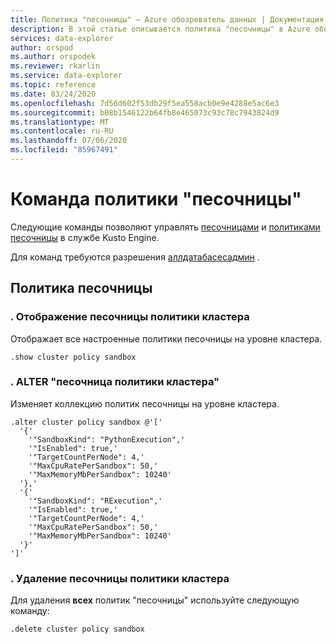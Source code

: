 ```yaml
---
title: Политика "песочницы" — Azure обозреватель данных | Документация Майкрософт
description: В этой статье описывается политика "песочницы" в Azure обозреватель данных.
services: data-explorer
author: orspod
ms.author: orspodek
ms.reviewer: rkarlin
ms.service: data-explorer
ms.topic: reference
ms.date: 03/24/2020
ms.openlocfilehash: 7d56d602f53db29f5ea558acb0e9e4288e5ac6e3
ms.sourcegitcommit: b08b1546122b64fb8e465073c93c78c7943824d9
ms.translationtype: MT
ms.contentlocale: ru-RU
ms.lasthandoff: 07/06/2020
ms.locfileid: "85967491"
---
```

# <a name="sandbox-policy-command"></a>Команда политики "песочницы"

Следующие команды позволяют управлять [песочницами](../concepts/sandboxes.md) и [политиками песочницы](sandboxpolicy.md) в службе Kusto Engine.

Для команд требуются разрешения [аллдатабасесадмин](access-control/role-based-authorization.md) .

## <a name="sandbox-policy"></a>Политика песочницы

### <a name="show-cluster-policy-sandbox"></a>. Отображение песочницы политики кластера

Отображает все настроенные политики песочницы на уровне кластера.

```kusto
.show cluster policy sandbox
```

### <a name="alter-cluster-policy-sandbox"></a>. ALTER "песочница политики кластера"

Изменяет коллекцию политик песочницы на уровне кластера.

```kusto
.alter cluster policy sandbox @'['
  '{'
    '"SandboxKind": "PythonExecution",'
    '"IsEnabled": true,'
    '"TargetCountPerNode": 4,'
    '"MaxCpuRatePerSandbox": 50,'
    '"MaxMemoryMbPerSandbox": 10240'
  '},'
  '{'
    '"SandboxKind": "RExecution",'
    '"IsEnabled": true,'
    '"TargetCountPerNode": 4,'
    '"MaxCpuRatePerSandbox": 50,'
    '"MaxMemoryMbPerSandbox": 10240'
  '}'
']'
```

### <a name="drop-cluster-policy-sandbox"></a>. Удаление песочницы политики кластера

Для удаления **всех** политик "песочницы" используйте следующую команду:

```kusto
.delete cluster policy sandbox
```

